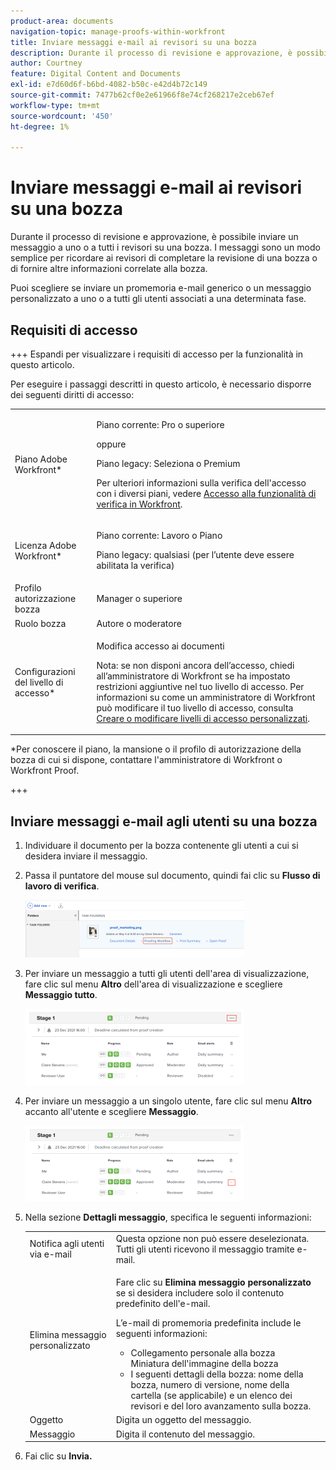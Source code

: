 ```yaml
---
product-area: documents
navigation-topic: manage-proofs-within-workfront
title: Inviare messaggi e-mail ai revisori su una bozza
description: Durante il processo di revisione e approvazione, è possibile inviare un messaggio a uno o a tutti i revisori su una bozza. I messaggi sono un modo semplice per ricordare ai revisori di completare la revisione di una bozza o di fornire altre informazioni correlate alla bozza.
author: Courtney
feature: Digital Content and Documents
exl-id: e7d60d6f-b6bd-4082-b50c-e42d4b72c149
source-git-commit: 7477b62cf0e2e61966f8e74cf268217e2ceb67ef
workflow-type: tm+mt
source-wordcount: '450'
ht-degree: 1%

---
```


# Inviare messaggi e-mail ai revisori su una bozza

Durante il processo di revisione e approvazione, è possibile inviare un messaggio a uno o a tutti i revisori su una bozza. I messaggi sono un modo semplice per ricordare ai revisori di completare la revisione di una bozza o di fornire altre informazioni correlate alla bozza.

Puoi scegliere se inviare un promemoria e-mail generico o un messaggio personalizzato a uno o a tutti gli utenti associati a una determinata fase.

## Requisiti di accesso

+++ Espandi per visualizzare i requisiti di accesso per la funzionalità in questo articolo.

Per eseguire i passaggi descritti in questo articolo, è necessario disporre dei seguenti diritti di accesso:

<table style="table-layout:auto"> 
 <col> 
 <col> 
 <tbody> 
  <tr> 
   <td role="rowheader">Piano Adobe Workfront*</td> 
   <td> <p>Piano corrente: Pro o superiore</p> <p>oppure</p> <p>Piano legacy: Seleziona o Premium</p> <p>Per ulteriori informazioni sulla verifica dell'accesso con i diversi piani, vedere <a href="/help/quicksilver/administration-and-setup/manage-workfront/configure-proofing/access-to-proofing-functionality.md" class="MCXref xref">Accesso alla funzionalità di verifica in Workfront</a>.</p> </td> 
  </tr> 
  <tr> 
   <td role="rowheader">Licenza Adobe Workfront*</td> 
   <td> <p>Piano corrente: Lavoro o Piano</p> <p>Piano legacy: qualsiasi (per l’utente deve essere abilitata la verifica)</p> </td> 
  </tr> 
  <tr> 
   <td role="rowheader">Profilo autorizzazione bozza </td> 
   <td>Manager o superiore</td> 
  </tr> 
  <tr> 
   <td role="rowheader">Ruolo bozza</td> 
   <td>Autore o moderatore</td> 
  </tr> 
  <tr> 
   <td role="rowheader">Configurazioni del livello di accesso*</td> 
   <td> <p>Modifica accesso ai documenti</p> <p>Nota: se non disponi ancora dell’accesso, chiedi all’amministratore di Workfront se ha impostato restrizioni aggiuntive nel tuo livello di accesso. Per informazioni su come un amministratore di Workfront può modificare il tuo livello di accesso, consulta <a href="../../../administration-and-setup/add-users/configure-and-grant-access/create-modify-access-levels.md" class="MCXref xref">Creare o modificare livelli di accesso personalizzati</a>.</p> </td> 
  </tr> 
 </tbody> 
</table>

&#42;Per conoscere il piano, la mansione o il profilo di autorizzazione della bozza di cui si dispone, contattare l&#39;amministratore di Workfront o Workfront Proof.

+++

## Inviare messaggi e-mail agli utenti su una bozza

1. Individuare il documento per la bozza contenente gli utenti a cui si desidera inviare il messaggio.
1. Passa il puntatore del mouse sul documento, quindi fai clic su **Flusso di lavoro di verifica**.

   ![](assets/proof-workflow-doc-list-350x92.png)

1. Per inviare un messaggio a tutti gli utenti dell&#39;area di visualizzazione, fare clic sul menu **Altro** dell&#39;area di visualizzazione e scegliere **Messaggio tutto**.

   ![](assets/message-stage-350x122.png)

1. Per inviare un messaggio a un singolo utente, fare clic sul menu **Altro** accanto all&#39;utente e scegliere **Messaggio**.

   ![](assets/message-user-350x121.png)

1. Nella sezione **Dettagli messaggio**, specifica le seguenti informazioni:

   <table style="table-layout:auto"> 
    <col> 
    <col> 
    <tbody> 
     <tr> 
      <td role="rowheader">Notifica agli utenti via e-mail</td> 
      <td>Questa opzione non può essere deselezionata. Tutti gli utenti ricevono il messaggio tramite e-mail.</td> 
     </tr> 
     <tr> 
      <td role="rowheader">Elimina messaggio personalizzato</td> 
      <td> <p>Fare clic su <strong>Elimina messaggio personalizzato</strong> se si desidera includere solo il contenuto predefinito dell'e-mail.</p> <p>L’e-mail di promemoria predefinita include le seguenti informazioni:</p> 
       <ul> 
        <li>Collegamento personale alla bozza<br>Miniatura dell'immagine della bozza<br></li> 
        <li>I seguenti dettagli della bozza: nome della bozza, numero di versione, nome della cartella (se applicabile) e un elenco dei revisori e del loro avanzamento sulla bozza.</li> 
       </ul> </td> 
     </tr> 
     <tr> 
      <td role="rowheader">Oggetto</td> 
      <td>Digita un oggetto del messaggio.</td> 
     </tr> 
     <tr> 
      <td role="rowheader">Messaggio</td> 
      <td>Digita il contenuto del messaggio.</td> 
     </tr> 
    </tbody> 
   </table>

1. Fai clic su **Invia.**
